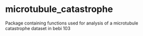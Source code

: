 # microtubule_catastrophe
Package containing functions used for analysis of a microtubule catastrophe dataset in bebi 103
